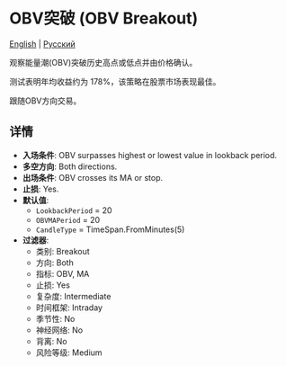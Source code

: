 # OBV突破 (OBV Breakout)
[English](README.md) | [Русский](README_ru.md)

观察能量潮(OBV)突破历史高点或低点并由价格确认。

测试表明年均收益约为 178%，该策略在股票市场表现最佳。

跟随OBV方向交易。

## 详情

- **入场条件**: OBV surpasses highest or lowest value in lookback period.
- **多空方向**: Both directions.
- **出场条件**: OBV crosses its MA or stop.
- **止损**: Yes.
- **默认值**:
  - `LookbackPeriod` = 20
  - `OBVMAPeriod` = 20
  - `CandleType` = TimeSpan.FromMinutes(5)
- **过滤器**:
  - 类别: Breakout
  - 方向: Both
  - 指标: OBV, MA
  - 止损: Yes
  - 复杂度: Intermediate
  - 时间框架: Intraday
  - 季节性: No
  - 神经网络: No
  - 背离: No
  - 风险等级: Medium

